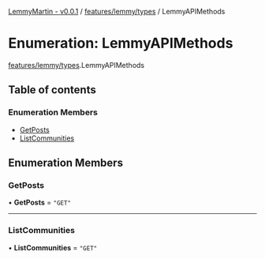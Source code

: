 [LemmyMartin - v0.0.1](../README.md) / [features/lemmy/types](../modules/features_lemmy_types.md) / LemmyAPIMethods

# Enumeration: LemmyAPIMethods

[features/lemmy/types](../modules/features_lemmy_types.md).LemmyAPIMethods

## Table of contents

### Enumeration Members

- [GetPosts](features_lemmy_types.LemmyAPIMethods.md#getposts)
- [ListCommunities](features_lemmy_types.LemmyAPIMethods.md#listcommunities)

## Enumeration Members

### GetPosts

• **GetPosts** = ``"GET"``

___

### ListCommunities

• **ListCommunities** = ``"GET"``
